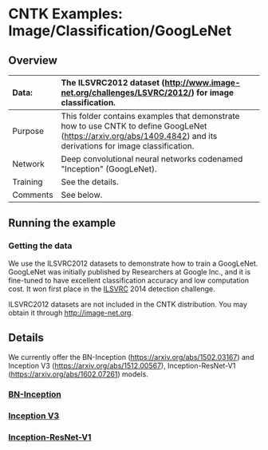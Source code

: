 # CNTK Examples: Image/Classification/GoogLeNet

## Overview

|Data:     |The ILSVRC2012 dataset (http://www.image-net.org/challenges/LSVRC/2012/) for image classification.
|:---------|:---
|Purpose   |This folder contains examples that demonstrate how to use CNTK to define GoogLeNet (https://arxiv.org/abs/1409.4842) and its derivations for image classification.
|Network   |Deep convolutional neural networks codenamed "Inception" (GoogLeNet).
|Training  |See the details.
|Comments  |See below.

## Running the example

### Getting the data
We use the ILSVRC2012 datasets to demonstrate how to train a GoogLeNet. GoogLeNet was initially published by Researchers at Google Inc., and it is fine-tuned to have excellent classification accuracy and low computation cost. It won first place in the [ILSVRC](http://www.image-net.org/challenges/LSVRC/) 2014 detection challenge.


ILSVRC2012 datasets are not included in the CNTK distribution. You may obtain it through http://image-net.org.

## Details

We currently offer the BN-Inception (https://arxiv.org/abs/1502.03167) and Inception V3 (https://arxiv.org/abs/1512.00567), Inception-ResNet-V1 (https://arxiv.org/abs/1602.07261) models.

### [BN-Inception](./BN-Inception)

### [Inception V3](./InceptionV3)

### [Inception-ResNet-V1](./Inception-ResNet-V1)
